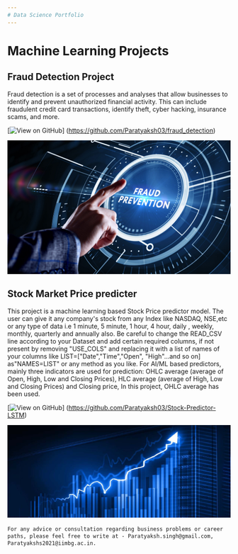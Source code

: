 ```yaml
---
# Data Science Portfolio
---
```


# Machine Learning Projects

## Fraud Detection Project

Fraud detection is a set of processes and analyses that allow businesses to identify and prevent unauthorized financial activity. This can include fraudulent credit card transactions, identify theft, cyber hacking, insurance scams, and more.

[![View on GitHub](https://img.shields.io/badge/GitHub-View_on_GitHub-blue?logo=GitHub)] (https://github.com/Paratyaksh03/fraud_detection)

<center><img src="assets/img/fraud detection.jpg"></center>


## Stock Market Price predicter

This project is a machine learning based Stock Price predictor model. The user can give it any company's stock from any Index like NASDAQ, NSE,etc or any type of data i.e 1 minute, 5 minute, 1 hour, 4 hour, daily , weekly, monthly, quarterly and annually also. 
Be careful to change the READ_CSV line according to your Dataset and add certain required columns, if not present by removing "USE_COLS" and replacing it with a list of names of your columns like LIST=["Date","Time","Open", "High"...and so on] as"NAMES=LIST" or any method as you like. For AI/ML based predictors, mainly three indicators are used for prediction: OHLC average (average of Open, High, Low and Closing Prices), HLC average (average of High, Low and Closing Prices) and Closing price, In this project, OHLC average has been used.

[![View on GitHub](https://img.shields.io/badge/GitHub-View_on_GitHub-blue?logo=GitHub)] (https://github.com/Paratyaksh03/Stock-Predictor-LSTM)

<center><img src="assets/img/stock_prediction.jpg"></center>



```
For any advice or consultation regarding business problems or career paths, please feel free to write at - Paratyaksh.singh@gmail.com, Paratyakshs2021@iimbg.ac.in.

```
